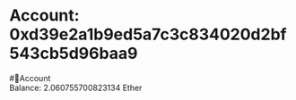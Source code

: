 
Account: 0xd39e2a1b9ed5a7c3c834020d2bf543cb5d96baa9
===================================================
  
#📜Account  
Balance: 2.060755700823134 Ether